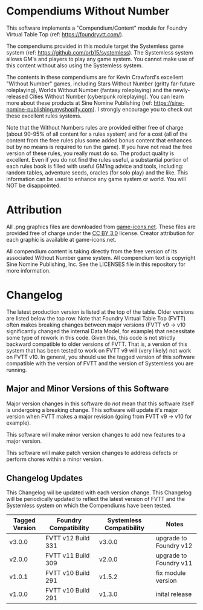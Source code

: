 # Compendiums Without Number

This software implements a "Compendium/Content" module for Foundry Virtual Table Top (ref: https://foundryvtt.com/).

The compendiums provided in this module target the Systemless game system (ref: https://github.com/orb15/systemless).
The Systemless system allows GM's and players to play any game system.
You cannot make use of this content without also using the Systemless system.

The contents in these compendiums are for Kevin Crawford's excellent "Without Number" games, including Stars Without Number (gritty far-future roleplaying), Worlds Without Number (fantasy roleplaying) and the newly-released Cities Without Number (cyberpunk roleplaying). 
You can learn more about these products at Sine Nomine Publishing (ref: https://sine-nomine-publishing.myshopify.com).
I strongly encourage you to check out these excellent rules systems.

Note that the Without Numbers rules are provided either free of charge (about 90-95% of all content for a rules system) and for a cost (all of the content from the free rules plus some added bonus content that enhances but by no means is required to run the game). 
If you have not read the free version of these rules, you really must do so.
The product quality is excellent.
Even if you do not find the rules useful, a substantial portion of each rules book is filled with useful GM'ing advice and tools, including: random tables, adventure seeds, oracles (for solo play) and the like.
This information can be used to enhance any game system or world.
You will NOT be disappointed.

# Attribution
All .png graphics files are downloaded from [game-icons.net](https://game-icons.net).
These files are provided free of charge under the [CC BY 3.0](https://creativecommons.org/licenses/by/3.0) license.
Creator attribution for each graphic is available at game-icons.net.

All compendium content is taking directly from the free version of its associated Without Number game system.
All compendium text is copyright Sine Nomine Publishing, Inc.
See the LICENSES file in this repository for more information.

# Changelog
The latest production version is listed at the top of the table.
Older versions are listed below the top row.
Note that Foundry Virtual Table Top (FVTT) often makes breaking changes between major versions (FVTT v9 -> v10 significantly changed the internal Data Model, for example) that necessitate some type of rework in this code.
Given this, this code is not strictly backward compatible to older versions of FVTT.
That is, a version of this system that has been tested to work on FVTT v9 will (very likely) not work on FVTT v10.
In general, you should use the tagged version of this software compatible with the version of FVTT and the version of Systemless you are running.

## Major and Minor Versions of this Software
Major version changes in this software do _not_ mean that this software itself is undergoing a breaking change.
This software will update it's major version when FVTT makes a major revision (going from FVTT v9 -> v10 for example).

This software will make minor version changes to add new features to a major version.

This software will make patch version changes to address defects or perform chores within a minor version.

## Changelog Updates
This Changelog wil be updated with each version change.
This Changelog will be periodically updated to reflect the latest version of FVTT and the Systemless system on which the Compendiums have been tested.

| Tagged Version | Foundry Compatibility | Systemless Compatibility | Notes |
|----------------|-----------------------|--------------------------|-------|
| v3.0.0         | FVTT v12 Build 331    |  v3.0.0                  |upgrade to Foundry v12|
| v2.0.0         | FVTT v11 Build 309    |  v2.0.0                  |upgrade to Foundry v11|
| v1.0.1         | FVTT v10 Build 291    |  v1.5.2                  |fix module version|
| v1.0.0         | FVTT v10 Build 291    |  v1.3.0                  |inital release|